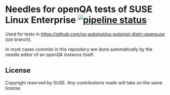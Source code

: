 # Needles for openQA tests of SUSE Linux Enterprise [![pipeline status](https://gitlab.suse.de/openqa/os-autoinst-needles-sles/badges/master/pipeline.svg)](https://gitlab.suse.de/openqa/os-autoinst-needles-sles/commits/master)

Used for tests in https://github.com/os-autoinst/os-autoinst-distri-opensuse
(sle branch).

In most cases commits in this repository are done automatically by the needle
editor of an openQA instance itself.


## License

Copyright reserved by SUSE. Any contributions made will take on the same
license.
